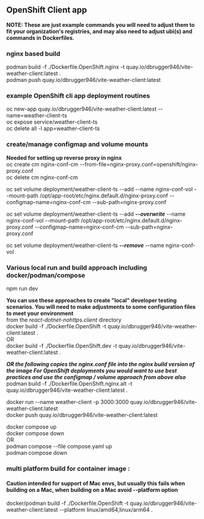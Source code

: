## OpenShift Client app
**NOTE: These are just example commands you will need to adjust them to fit your organization's registries, and may also need to adjust ubi(s) and commands in Dockerfiles.**

### nginx based build
podman build  -f ./Dockerfile.OpenShift.nginx -t quay.io/dbrugger946/vite-weather-client:latest  .  
podman push quay.io/dbrugger946/vite-weather-client:latest  

### example OpenShift cli app deployment routines
oc new-app quay.io/dbrugger946/vite-weather-client:latest --name=weather-client-ts  
oc expose service/weather-client-ts  
oc delete all -l app=weather-client-ts  


### create/manage configmap and volume mounts   
**Needed for setting up reverse proxy in nginx**  
oc create cm  nginx-conf-cm  --from-file=nginx-proxy.conf=openshift/nginx-proxy.conf  
oc delete cm nginx-conf-cm  

oc set volume deployment/weather-client-ts --add --name nginx-conf-vol --mount-path /opt/app-root/etc/nginx.default.d/nginx-proxy.conf  --configmap-name=nginx-conf-cm --sub-path=nginx-proxy.conf  

oc set volume deployment/weather-client-ts --add ***--overwrite*** --name nginx-conf-vol --mount-path /opt/app-root/etc/nginx.default.d/nginx-proxy.conf  --configmap-name=nginx-conf-cm --sub-path=nginx-proxy.conf  

oc set volume deployment/weather-client-ts ***--remove*** --name nginx-conf-vol  


### Various local run and build approach including docker/podman/compose 
npm run dev  
  
**You can use these approaches to create "local" developer testing scenarios.  You will need to make adjustments to some configuration files to meet your environment**  
from the *react-dotnet-nohttps.client* directory  
docker build -f ./Dockerfile.OpenShift -t quay.io/dbrugger946/vite-weather-client:latest .  
OR  
docker build -f ./Dockerfile.OpenShift.dev -t quay.io/dbrugger946/vite-weather-client:latest .  

***OR the following copies the nginx.conf file into the nginx build version of the image 
For OpenShift deployments you would want to use best practices and use the configmap / volume approach from above also***   
podman build  -f ./Dockerfile.OpenShift.nginx.alt -t quay.io/dbrugger946/vite-weather-client:latest  .  

docker run --name weather-client -p 3000:3000 quay.io/dbrugger946/vite-weather-client:latest  
docker push quay.io/dbrugger946/vite-weather-client:latest  

docker compose up  
docker compose down  
OR  
podman compose --file compose.yaml up  
podman compose down  


### multi platform build for container image :  
#### Caution intended for support of Mac envs, but usually this fails when building on a Mac, when building on a Mac avoid --platform option 
docker/podman build -f ./Dockerfile.OpenShift -t quay.io/dbrugger946/vite-weather-client:latest --platform linux/amd64,linux/arm64 .  



